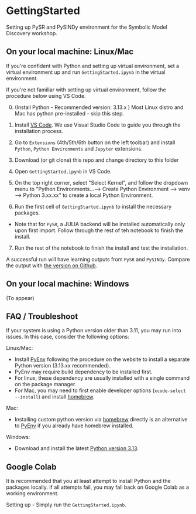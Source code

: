 # GettingStarted
Setting up PySR and PySINDy environment for the Symbolic Model Discovery workshop.

## On your local machine: Linux/Mac
If you're confident with Python and setting up virtual environment, set a virtual environment up and run `GettingStarted.ipynb` in the virtual environment. 

If you're not familiar with setting up virtual environment, follow the procedure below using VS Code.

0. (Install Python - Recommended version: 3.13.x )
Most Linux distro and Mac has python pre-installed - skip this step.

1. Install [VS Code](https://code.visualstudio.com/Download).
We use Visual Studio Code to guide you through the installation process.

2. Go to `Extensions` (4th/5th/6th button on the left toolbar) and install `Python`, `Python Environments` and `Jupyter` extensions.

3. Download (or git clone) this repo and change directory to this folder

4. Open `GettingStarted.ipynb` in VS Code.

5. On the top right corner, select "Select Kernel", and follow the dropdown menu to "Python Environments...--> Create Python Environment --> venv --> Python 3.xx.xx" to create a local Python Environment.

6. Run the first cell of `GettingStarted.ipynb` to install the necessary packages.
- Note that for `PySR`, a JULIA backend will be installed automatically only upon first import. Follow through the rest of teh notebook to finish the install.

7. Run the rest of the notebook to finish the install and test the installation.

A successful run will have learning outputs from `PySR` and `PySINDy`. Compare the output with [the version on Github](GettingStarted.ipynb). 
## On your local machine: Windows
(To appear)


## FAQ / Troubleshoot
If your system is using a Python version older than 3.11, you may run into issues. In this case, consider the following options:

Linux/Mac:
- Install [PyEnv](https://github.com/pyenv/pyenv) following the procedure on the website to install a separate Python version (3.13.xx recommended).
- PyEnv may require build dependency to be installed first.
-   For linux, these dependency are usually installed with a single command on the package manager.
-   For Mac, you may need to first enable developer options (`xcode-select --install`) and install [homebrew](https://brew.sh).
  
Mac:
- Installing custom python version via [homebrew](https://docs.brew.sh/Homebrew-and-Python) directly is an alternative to [PyEnv](https://github.com/pyenv/pyenv) if you already have homebrew installed.
  
Windows:
- Download and install the latest [Python version 3.13](https://www.python.org/downloads/windows/).
  
## Google Colab
It is recommended that you at least attempt to install Python and the packages locally. If all attempts fail, you may fall back on Google Colab as a working environment.

Setting up - Simply run the `GettingStarted.ipynb`.

